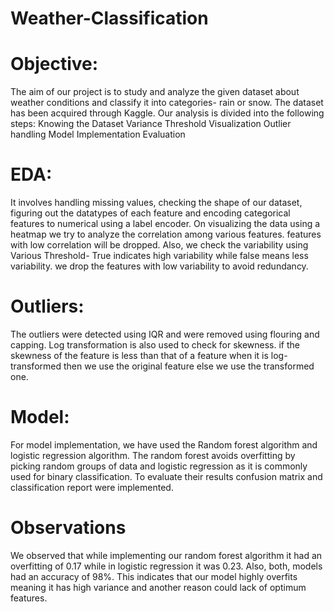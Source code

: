 # Weather-Classification
# Objective: 
The aim of our project is to study and analyze the given dataset about weather conditions and classify it into categories- rain or snow. The dataset has been acquired through Kaggle.
Our analysis is divided into the following steps: 
Knowing the Dataset
Variance Threshold
Visualization
Outlier handling
Model Implementation
Evaluation
# EDA: 
It involves handling missing values, checking the shape of our dataset, figuring out the datatypes of each feature and encoding categorical features to numerical using a label encoder. On visualizing the data using a heatmap we try to analyze the correlation among various features. features with low correlation will be dropped. Also, we check the variability using Various Threshold- True indicates high variability while false means less variability. we drop the features with low variability to avoid redundancy.
# Outliers: 
The outliers were detected using IQR and were removed using flouring and capping. Log transformation is also used to check for skewness. if the skewness of the feature is less than that of a feature when it is log-transformed then we use the original feature else we use the transformed one.
# Model: 
For model implementation, we have used the Random forest algorithm and logistic regression algorithm. The random forest avoids overfitting by picking random groups of data and logistic regression as it is commonly used for binary classification. To evaluate their results confusion matrix and classification report were implemented.
# Observations
We observed that while implementing our random forest algorithm it had an overfitting of 0.17 while in logistic regression it was 0.23. Also, both, models had an accuracy of 98%. This indicates that our model highly overfits meaning it has high variance and another reason could lack of optimum features.

